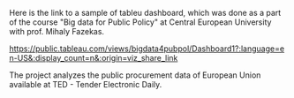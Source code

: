 Here is the link to a sample of tableu dashboard, which was done as a part of the  course "Big data for Public Policy" at Central European University with prof. Mihaly Fazekas.

https://public.tableau.com/views/bigdata4pubpol/Dashboard1?:language=en-US&:display_count=n&:origin=viz_share_link

The project analyzes the public procurement data of European Union available at TED - Tender Electronic Daily.
